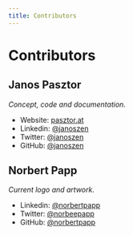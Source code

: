 ```yaml
---
title: Contributors
---
```


# Contributors

## Janos Pasztor

*Concept, code and documentation.*

- Website: [pasztor.at](https://pasztor.at)
- Linkedin: [@janoszen](https://www.linkedin.com/in/janoszen/)
- Twitter: [@janoszen](https://twitter.com/janoszen)
- GitHub: [@janoszen](https://github.com/janoszen)

## Norbert Papp

*Current logo and artwork.*

- Linkedin: [@norbertpapp](https://www.linkedin.com/in/norbertpapp/)
- Twitter: [@norbeepapp](https://twitter.com/norbeepapp)
- GitHub: [@norbertpapp](https://github.com/norbertpapp)